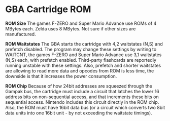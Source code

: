 # GBA Cartridge ROM


**ROM Size**
The games F-ZERO and Super Mario Advance use ROMs of 4 MBytes each.
Zelda uses 8 MBytes. Not sure if other sizes are manufactured.

**ROM Waitstates**
The GBA starts the cartridge with 4,2 waitstates (N,S) and prefetch
disabled. The program may change these settings by writing to WAITCNT,
the games F-ZERO and Super Mario Advance use 3,1 waitstates (N,S) each,
with prefetch enabled.
Third-party flashcards are reportedly running unstable with these
settings. Also, prefetch and shorter waitstates are allowing to read
more data and opcodes from ROM is less time, the downside is that it
increases the power consumption.

**ROM Chip**
Because of how 24bit addresses are squeezed through the Gampak bus, the
cartridge must include a circuit that latches the lower 16 address bits
on non-sequential access, and that increments these bits on sequential
access. Nintendo includes this circuit directly in the ROM chip.
Also, the ROM must have 16bit data bus (or a circuit which converts two
8bit data units into one 16bit unit - by not exceeding the waitstate
timings).



